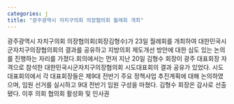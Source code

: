 ```yaml
---
categories: j
title: "광주광역시 자치구의회 의장협의회 월례회 개최"
---
```

광주광역시 자치구의회 의장협의회(회장김형수)가 23일 월례회를 개최하여 대한민국시군자치구의장협의회의 결과를 공유하고 지방의회 제도개선 방안에 대한 심도 있는 논의를 진행하는 자리를 가졌다.회의에서는 먼저 지난 20일 김형수 회장이 광주 대표회장 자격으로 참석한 대한민국시군자치구의장협의회 시도대표회의 결과 공유가 있었다. 시도대표회의에서 각 대표회장들은 제9대 전반기 주요 정책사업 추진계획에 대해 논의하였으며, 임원 선거를 실시하고 9대 전반기 임원 구성을 마쳤다. 김형수 회장은 감사로 선출됐다. 이후 의회 협의회 활성화 및 인사권